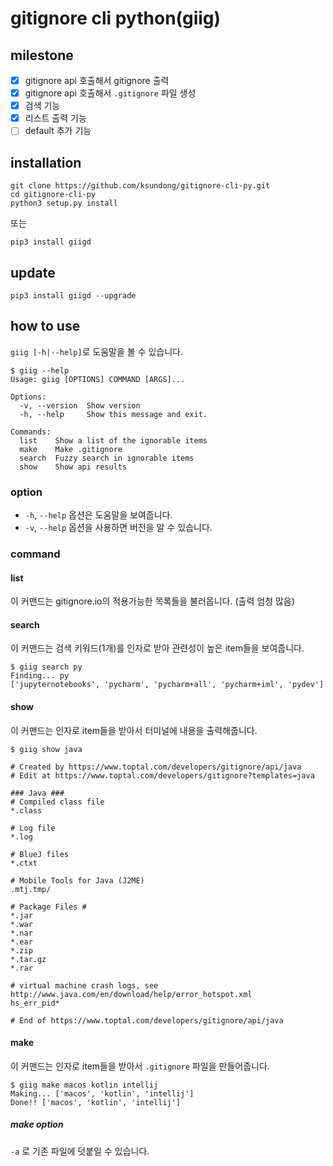 # gitignore cli python(giig)

## milestone

- [x] gitignore api 호출해서 gitignore 출력
- [x] gitignore api 호출해서 `.gitignore` 파일 생성
- [x] 검색 기능
- [x] 리스트 출력 기능
- [ ] default 추가 기능

## installation

```shell
git clone https://github.com/ksundong/gitignore-cli-py.git
cd gitignore-cli-py
python3 setup.py install
```

또는

```shell
pip3 install giigd
```

## update

```
pip3 install giigd --upgrade
```

## how to use

`giig [-h|--help]`로 도움말을 볼 수 있습니다.

```shell script
$ giig --help
Usage: giig [OPTIONS] COMMAND [ARGS]...

Options:
  -v, --version  Show version
  -h, --help     Show this message and exit.

Commands:
  list    Show a list of the ignorable items
  make    Make .gitignore
  search  Fuzzy search in ignorable items
  show    Show api results
```

### option

- `-h`, `--help` 옵션은 도움말을 보여줍니다.
- `-v`, `--help` 옵션을 사용하면 버전을 알 수 있습니다.

### command

#### list

이 커맨드는 gitignore.io의 적용가능한 목록들을 불러옵니다. (출력 엄청 많음)

#### search

이 커맨드는 검색 키워드(1개)를 인자로 받아 관련성이 높은 item들을 보여줍니다. 

```shell
$ giig search py
Finding... py
['jupyternotebooks', 'pycharm', 'pycharm+all', 'pycharm+iml', 'pydev']
```

#### show

이 커맨드는 인자로 item들을 받아서 터미널에 내용을 출력해줍니다.

```shell
$ giig show java

# Created by https://www.toptal.com/developers/gitignore/api/java
# Edit at https://www.toptal.com/developers/gitignore?templates=java

### Java ###
# Compiled class file
*.class

# Log file
*.log

# BlueJ files
*.ctxt

# Mobile Tools for Java (J2ME)
.mtj.tmp/

# Package Files #
*.jar
*.war
*.nar
*.ear
*.zip
*.tar.gz
*.rar

# virtual machine crash logs, see http://www.java.com/en/download/help/error_hotspot.xml
hs_err_pid*

# End of https://www.toptal.com/developers/gitignore/api/java

```

#### make

이 커맨드는 인자로 item들을 받아서 `.gitignore` 파일을 만들어줍니다.

```shell
$ giig make macos kotlin intellij
Making... ['macos', 'kotlin', 'intellij']
Done!! ['macos', 'kotlin', 'intellij']
```

##### make option

`-a` 로 기존 파일에 덧붙일 수 있습니다.
